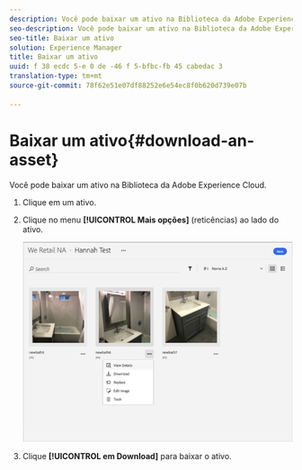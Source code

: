 ```yaml
---
description: Você pode baixar um ativo na Biblioteca da Adobe Experience Cloud.
seo-description: Você pode baixar um ativo na Biblioteca da Adobe Experience Cloud.
seo-title: Baixar um ativo
solution: Experience Manager
title: Baixar um ativo
uuid: f 38 ecdc 5-e 0 de -46 f 5-bfbc-fb 45 cabedac 3
translation-type: tm+mt
source-git-commit: 78f62e51e07df88252e6e54ec8f0b620d739e07b

---
```



# Baixar um ativo{#download-an-asset}

Você pode baixar um ativo na Biblioteca da Adobe Experience Cloud.

1. Clique em um ativo.
1. Clique no menu **[!UICONTROL Mais opções]** (reticências) ao lado do ativo.

   ![](assets/library_asset_options.png)

1. Clique **[!UICONTROL em Download]** para baixar o ativo.

